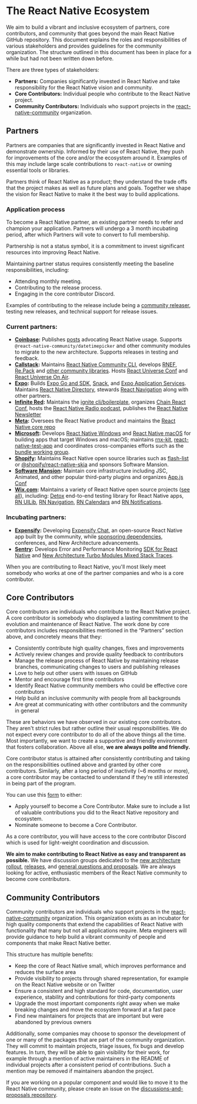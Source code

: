 # The React Native Ecosystem

We aim to build a vibrant and inclusive ecosystem of partners, core contributors, and community that goes beyond the main React Native GitHub repository. This document explains the roles and responsibilities of various stakeholders and provides guidelines for the community organization. The structure outlined in this document has been in place for a while but had not been written down before.

There are three types of stakeholders:

* **Partners:** Companies significantly invested in React Native and take responsibility for the React Native vision and community.
* **Core Contributors:** Individual people who contribute to the React Native project.
* **Community Contributors:** Individuals who support projects in the [react-native-community](https://github.com/react-native-community) organization.

## Partners

Partners are companies that are significantly invested in React Native and demonstrate ownership. Informed by their use of React Native, they push for improvements of the core and/or the ecosystem around it. Examples of this may include large scale contributions to `react-native` or owning essential tools or libraries.

Partners think of React Native as a product; they understand the trade offs that the project makes as well as future plans and goals. Together we shape the vision for React Native to make it the best way to build applications.

### Application process
To become a React Native partner, an existing partner needs to refer and champion your application. Partners will undergo a 3 month incubating period, after which Partners will vote to convert to full membership.

Partnership is not a status symbol, it is a commitment to invest significant resources into improving React Native.

Maintaining partner status requires consistently meeting the baseline responsibilities, including:
* Attending monthly meeting.
* Contributing to the release process.
* Engaging in the core contributor Discord.

Examples of contributing to the release include being a [community releaser](https://reactnative.dev/contributing/release-roles-responsibilities#release-role-2-community-releaser), testing new releases, and technical support for release issues.

### Current partners:
* **[Coinbase](https://www.coinbase.com/):** Publishes [posts](https://blog.coinbase.com/tagged/react-native) advocating React Native usage. Supports `@react-native-community/datetimepicker` and other community modules to migrate to the new architecture. Supports releases in testing and feedback.
* **[Callstack](https://callstack.com/):** Maintains [React Native Community CLI](https://github.com/react-native-community/cli), develops [RNEF](https://rnef.dev), [Re.Pack](https://re-pack.dev) and [other community libraries](https://github.com/callstack). Hosts [React Universe Conf](https://www.reactuniverseconf.com/) and [React Universe On Air](https://www.callstack.com/podcast).
* **[Expo](https://expo.dev/):** Builds [Expo Go and SDK](https://github.com/expo/expo), [Snack](https://snack.expo.dev/), and [Expo Application Services](https://expo.dev/eas). Maintains [React Native Directory](https://reactnative.directory/), stewards [React Navigation](https://reactnavigation.org/) along with other partners.
* **[Infinite Red](https://infinite.red/):** Maintains the [ignite cli/boilerplate](https://github.com/infinitered/ignite), organizes [Chain React Conf](https://cr.infinite.red/), hosts the [React Native Radio podcast](https://reactnativeradio.com), publishes the [React Native Newsletter](https://reactnativenewsletter.com)
* **[Meta](https://opensource.fb.com/):** Oversees the React Native product and maintains the [React Native core repo](https://reactnative.dev/) 
* **[Microsoft](https://twitter.com/ReactNativeMSFT):** Develops [React Native Windows](https://github.com/Microsoft/react-native-windows) and [React Native macOS](https://github.com/microsoft/react-native-macos) for building apps that target Windows and macOS; maintains [rnx-kit](https://github.com/microsoft/rnx-kit), [react-native-test-app](https://github.com/microsoft/react-native-test-app) and coordinates cross-companies efforts such as the [bundle working group](https://github.com/microsoft/rnx-kit/discussions/categories/bundle-working-group).
* **[Shopify](https://www.shopify.com/):** Maintains React Native open source libraries such as [flash-list](https://github.com/Shopify/flash-list) or [@shopify/react-native-skia](https://github.com/Shopify/react-native-skia) and sponsors Software Mansion.
* **[Software Mansion](https://swmansion.com/):** Maintain core infrastructure including JSC, Animated, and other popular third-party plugins and organizes [App.js Conf](https://appjs.co/)
* **[Wix.com](https://wix.engineering/open-source):** Maintains a variety of React Native open source projects ([see all](https://github.com/orgs/wix/repositories?q=react-native)), including:  [Detox](https://wix.github.io/Detox/) end-to-end testing library for React Native apps, [RN UILib](https://wix.github.io/react-native-ui-lib/), [RN Navigation](https://wix.github.io/react-native-navigation/), [RN Calendars](https://wix.github.io/react-native-calendars/) and [RN Notifications](https://github.com/wix/react-native-notifications).

### Incubating partners:
* **[Expensify](https://expensify.com/):** Developing [Expensify Chat](https://github.com/Expensify/App), an open-source React Native app built by the community, while [sponsoring dependencies](https://github.com/orgs/Expensify/sponsoring), conferences, and New Architecture advancements.
* **[Sentry](https://sentry.io/for/react-native/):** Develops Error and Performance Monitoring [SDK for React Native](https://github.com/getsentry/sentry-react-native) and [New Architecture Turbo Modules Mixed Stack Traces](https://github.com/reactwg/react-native-new-architecture/discussions/122).

When you are contributing to React Native, you'll most likely meet somebody who works at one of the partner companies and who is a core contributor.

## Core Contributors

Core contributors are individuals who contribute to the React Native project. A core contributor is somebody who displayed a lasting commitment to the evolution and maintenance of React Native. The work done by core contributors includes responsibilities mentioned in the “Partners” section above, and concretely means that they:

* Consistently contribute high quality changes, fixes and improvements
* Actively review changes and provide quality feedback to contributors
* Manage the release process of React Native by maintaining release branches, communicating changes to users and publishing releases
* Love to help out other users with issues on GitHub
* Mentor and encourage first time contributors
* Identify React Native community members who could be effective core contributors
* Help build an inclusive community with people from all backgrounds
* Are great at communicating with other contributors and the community in general

These are behaviors we have observed in our existing core contributors. They aren't strict rules but rather outline their usual responsibilities. We do not expect every core contributor to do all of the above things all the time. Most importantly, we want to create a supportive and friendly environment that fosters collaboration. Above all else, **we are always polite and friendly.**

Core contributor status is attained after consistently contributing and taking on the responsibilities outlined above and granted by other core contributors. Similarly, after a long period of inactivity (~6 months or more), a core contributor may be contacted to understand if they’re still interested in being part of the program.

You can use this [form](https://forms.gle/4jpA4QeNUvAUDnNe8) to either:
* Apply yourself to become a Core Contributor. Make sure to include a list of valuable contributions you did to the React Native repository and ecosystem.
* Nominate someone to become a Core Contributor.

As a core contributor, you will have access to the core contributor Discord which is used for light-weight coordination and discussion.

**We aim to make contributing to React Native as easy and transparent as possible.** We have discussion groups dedicated to the [new architecture rollout](https://github.com/reactwg/react-native-new-architecture), [releases](https://github.com/reactwg/react-native-releases), and [general questions and proposals](https://github.com/react-native-community/discussions-and-proposals). We are always looking for active, enthusiastic members of the React Native community to become core contributors.

## Community Contributors

Community contributors are individuals who support projects in the [react-native-community](https://github.com/react-native-community) organization. This organization exists as an incubator for high quality components that extend the capabilities of React Native with functionality that many but not all applications require. Meta engineers will provide guidance to help build a vibrant community of people and components that make React Native better.

This structure has multiple benefits:

* Keep the core of React Native small, which improves performance and reduces the surface area
* Provide visibility to projects through shared representation, for example on the React Native website or on Twitter
* Ensure a consistent and high standard for code, documentation, user experience, stability and contributions for third-party components
* Upgrade the most important components right away when we make breaking changes and move the ecosystem forward at a fast pace
* Find new maintainers for projects that are important but were abandoned by previous owners

Additionally, some companies may choose to sponsor the development of one or many of the packages that are part of the community organization. They will commit to maintain projects, triage issues, fix bugs and develop features. In turn, they will be able to gain visibility for their work, for example through a mention of active maintainers in the README of individual projects after a consistent period of contributions. Such a mention may be removed if maintainers abandon the project.

If you are working on a popular component and would like to move it to the React Native community, please create an issue on the [discussions-and-proposals repository](https://github.com/react-native-community/discussions-and-proposals).
